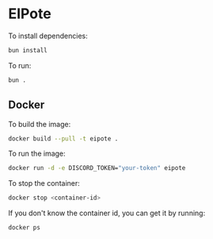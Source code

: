 # EIPote

To install dependencies:

```bash
bun install
```

To run:

```bash
bun .
```

## Docker

To build the image:

```bash
docker build --pull -t eipote .
```

To run the image:

```bash
docker run -d -e DISCORD_TOKEN="your-token" eipote
```

To stop the container:

```bash
docker stop <container-id>
```

If you don't know the container id, you can get it by running:

```bash
docker ps
```
